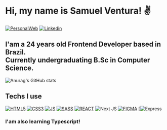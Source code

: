 # Hi, my name is Samuel Ventura! ✌️

[![PersonalWeb](https://img.shields.io/badge/website-000000?style=for-the-badge&logo=About.me&logoColor=white)](https://samuelvmdev.netlify.app/)
[![Linkedin](https://img.shields.io/badge/LinkedIn-0077B5?style=for-the-badge&logo=linkedin&logoColor=white)](https://www.linkedin.com/in/samuelvm-ventura/)

## I'am a 24 years old Frontend Developer based in Brazil.<br/> Currently undergraduating B.Sc in Computer Science.

![Anurag's GitHub stats](https://github-readme-stats.vercel.app/api?username=lauz1n&show_icons=true&theme=radical)

## Techs I use

[![HTML5](https://img.shields.io/badge/HTML5-E34F26?style=for-the-badge&logo=html5&logoColor=white)]() [![CSS3](https://img.shields.io/badge/CSS3-1572B6?style=for-the-badge&logo=css3&logoColor=white)]() [![JS](https://img.shields.io/badge/JavaScript-323330?style=for-the-badge&logo=javascript&logoColor=F7DF1E)]() [![SASS](https://img.shields.io/badge/Sass-CC6699?style=for-the-badge&logo=sass&logoColor=white)]() [![REACT](https://img.shields.io/badge/React-20232A?style=for-the-badge&logo=react&logoColor=61DAFB)]() ![Next JS](https://img.shields.io/badge/Next-black?style=for-the-badge&logo=next.js&logoColor=white) [![FIGMA](https://img.shields.io/badge/Figma-F24E1E?style=for-the-badge&logo=figma&logoColor=white)]() [![Express](https://img.shields.io/badge/Express.js-404D59?style=for-the-badge)

### I'am also learning Typescript!
